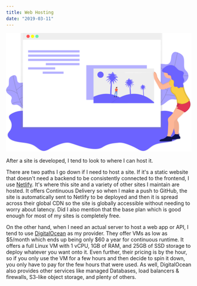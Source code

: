 ```yaml
---
title: Web Hosting
date: "2019-03-11"
---
```


![Web Site Illustration](../images/webhosting.svg)

After a site is developed, I tend to look to where I can host it.

There are two paths I go down if I need to host a site. If it's a static website that doesn't need a backend to be consistently connected to the frontend, I use [Netlify](https://netlify.com). It's where this site and a variety of other sites I maintain are hosted. It offers Continuous Delivery so when I make a push to GitHub, the site is automatically sent to Netlify to be deployed and then it is spread across their global CDN so the site is globally accessible without needing to worry about latency. Did I also mention that the base plan which is good enough for most of my sites is completely free.

On the other hand, when I need an actual server to host a web app or API, I tend to use [DigitalOcean](https://www.digitalocean.com/) as my provider. They offer VMs as low as $5/month which ends up being only $60 a year for continuous runtime. It offers a full Linux VM with 1 vCPU, 1GB of RAM, and 25GB of SSD storage to deploy whatever you want onto it. Even further, their pricing is by the hour, so if you only use the VM for a few hours and then decide to spin it down, you only have to pay for the few hours that were used. As well, DigitalOcean also provides other services like managed Databases, load balancers & firewalls, S3-like object storage, and plenty of others.
